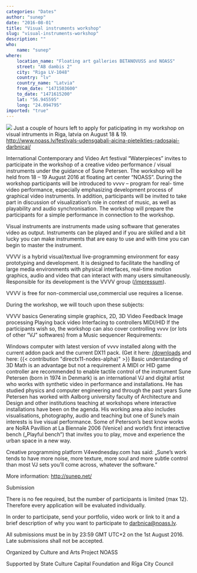 ```yaml
---
categories: "Dates"
author: "sunep"
date: "2016-08-01"
title: "Visual instruments workshop"
slug: "visual-instruments-workshop"
description: ""
who: 
    name: "sunep"
where: 
    location_name: "Floating art galleries BETANOVUSS and NOASS"
    street: "AB dambis 2"
    city: "Riga LV-1048"
    country: "lv"
    country_name: "Latvia"
    from_date: "1471503600"
    to_date: "1471615200"
    lat: "56.945595"
    long: "24.094795"
imported: "true"
---
```



![](Strobe02.png)
Just a couple of hours left to apply for paticipating in my workshop on visual intruments in Riga, latvia on August 18 & 19.
http://www.noass.lv/festivals-udensgabali-aicina-pieteikties-radosajai-darbnicai/
<!--break-->
International Contemporary and Video Art festival “Waterpieces” invites to participate in the workshop of a creative video performance / visual instruments under the guidance of  Sune Petersen. The workshop will be held from 18 – 19 August 2016 at floating art center “NOASS”. During the workshop participants will be introduced to vvvv – program for real- time video performance, especially emphasizing development process of graphical video instruments. In addition, participants will be invited to take part in discussion of visualization’s role in context of music, as well as playability and audio synchronisation. The workshop will prepare the participants for a simple performance in connection to the workshop.

Visual instruments are instruments made using software that generates video as output. Instruments can be played and if you are skilled and a bit lucky you can make instruments that are easy to use and with time you can begin to master the instrument.

VVVV is a hybrid visual/textual live-programming environment for easy prototyping and development. It is designed to facilitate the handling of large media environments with physical interfaces, real-time motion graphics, audio and video that can interact with many users simultaneously. Responsible for its development is the VVVV group ([/impressum](https://vvvv.org/impressum)).

VVVV is free for non-commercial use,commercial use requires a license.

During the workshop, we will touch upon these subjects:

VVVV basics
Generating simple graphics, 2D, 3D
Video Feedback
Image processing
Playing back video
Interfacing to controllers MIDI/HID
If the participants wish so, the workshop can also cover controlling vvvv (or lots of other “VJ” softwares) from a Music sequencer
Requirements:

Windows computer with latest version of vvvv installed along with the current addon pack and the current DX11 pack. (Get it here: [/downloads](https://vvvv.org/downloads) and here: {{< contribution "directx11-nodes-alpha)" >}}
Basic understanding of 3D Math is an advantage but not a requirement
A MIDI or HID game controller are recommended to enable tactile control of the instrument
Sune Petersen (born in 1974 in Denmark) is an international VJ and digital artist who works with synthetic video in performance and installations. He has studied physics and computer engineering and through the past years Sune Petersen has worked with Aalborg university faculty of Architecture and Design and other institutions teaching at workshops where interactive installations have been on the agenda. His working area also includes visualisations, photography, audio and teaching but one of Sune’s main interests is live visual performance. Some of Peterson’s best know works are NoRA Pavillion at La Biennale 2006 (Venice) and world’s first interactive bench („Playful bench”) that invites you to play, move and experience the urban space in a new way.

Creative programming platform V4wednesday.com has said: „Sune’s work tends to have more noise, more texture, more soul and more subtle control than most VJ sets you’ll come across, whatever the software.”

More information: http://sunep.net/

Submission

There is no fee required, but the number of participants is limited (max 12). Therefore every application will be evaluated individually.

In order to participate, send your portfolio, video work or link to it and a brief description of why you want to participate to darbnica@noass.lv.

All submissions must be in by 23:59 GMT UTC+2 on the 1st August 2016. Late submissions shall not be accepted.

Organized by Culture and Arts Project NOASS

Supported by State Culture Capital Foundation and Rīga City Council